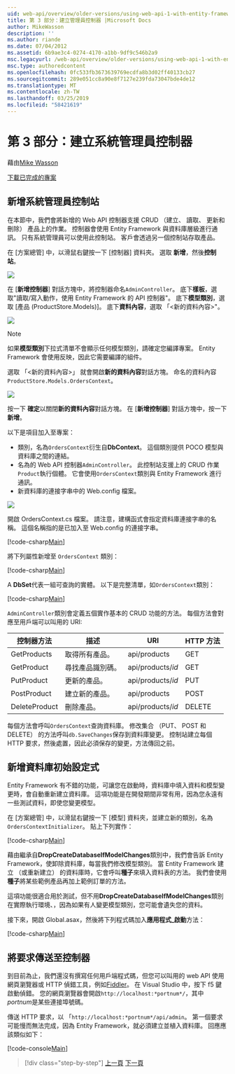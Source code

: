 ```yaml
---
uid: web-api/overview/older-versions/using-web-api-1-with-entity-framework-5/using-web-api-with-entity-framework-part-3
title: 第 3 部分：建立管理員控制器 |Microsoft Docs
author: MikeWasson
description: ''
ms.author: riande
ms.date: 07/04/2012
ms.assetid: 6b9ae3c4-0274-4170-a1bb-9df9c546b2a9
msc.legacyurl: /web-api/overview/older-versions/using-web-api-1-with-entity-framework-5/using-web-api-with-entity-framework-part-3
msc.type: authoredcontent
ms.openlocfilehash: 0fc533fb3673639769ecdfa8b3d02ff40133cb27
ms.sourcegitcommit: 289e051cc8a90e8f7127e239fda73047bde4de12
ms.translationtype: MT
ms.contentlocale: zh-TW
ms.lasthandoff: 03/25/2019
ms.locfileid: "58421619"
---
```

<a name="part-3-creating-an-admin-controller"></a>第 3 部分：建立系統管理員控制器
====================
藉由[Mike Wasson](https://github.com/MikeWasson)

[下載已完成的專案](http://code.msdn.microsoft.com/ASP-NET-Web-API-with-afa30545)

## <a name="add-an-admin-controller"></a>新增系統管理員控制站

在本節中，我們會將新增的 Web API 控制器支援 CRUD （建立、 讀取、 更新和刪除） 產品上的作業。 控制器會使用 Entity Framework 與資料庫層級進行通訊。 只有系統管理員可以使用此控制站。 客戶會透過另一個控制站存取產品。

在 [方案總管] 中，以滑鼠右鍵按一下 [控制器] 資料夾。 選取 **新增**，然後**控制站**。

![](using-web-api-with-entity-framework-part-3/_static/image1.png)

在 [**新增控制器**] 對話方塊中，將控制器命名`AdminController`。 底下**樣板**，選取&quot;讀取/寫入動作，使用 Entity Framework 的 API 控制器&quot;。 底下**模型類別**，選取 [產品 (ProductStore.Models)]。 底下**資料內容**，選取 「&lt;新的資料內容&gt;"。

![](using-web-api-with-entity-framework-part-3/_static/image2.png)

> [!NOTE]
> 如果**模型類別**下拉式清單不會顯示任何模型類別，請確定您編譯專案。 Entity Framework 會使用反映，因此它需要編譯的組件。


選取 「&lt;新的資料內容&gt;」 就會開啟**新的資料內容**對話方塊。 命名的資料內容`ProductStore.Models.OrdersContext`。

![](using-web-api-with-entity-framework-part-3/_static/image3.png)

按一下  **確定**以關閉**新的資料內容**對話方塊。 在 [**新增控制器**] 對話方塊中，按一下**新增**。

以下是項目加入至專案：

- 類別，名為`OrdersContext`衍生自**DbContext**。 這個類別提供 POCO 模型與資料庫之間的連結。
- 名為的 Web API 控制器`AdminController`。 此控制站支援上的 CRUD 作業`Product`執行個體。 它會使用`OrdersContext`類別與 Entity Framework 進行通訊。
- 新資料庫的連接字串中的 Web.config 檔案。

![](using-web-api-with-entity-framework-part-3/_static/image4.png)

開啟 OrdersContext.cs 檔案。 請注意，建構函式會指定資料庫連接字串的名稱。 這個名稱指的是已加入至 Web.config 的連接字串。

[!code-csharp[Main](using-web-api-with-entity-framework-part-3/samples/sample1.cs)]

將下列屬性新增至 `OrdersContext` 類別：

[!code-csharp[Main](using-web-api-with-entity-framework-part-3/samples/sample2.cs)]

A **DbSet**代表一組可查詢的實體。 以下是完整清單，如`OrdersContext`類別：

[!code-csharp[Main](using-web-api-with-entity-framework-part-3/samples/sample3.cs)]

`AdminController`類別會定義五個實作基本的 CRUD 功能的方法。 每個方法會對應至用戶端可以叫用的 URI:

| 控制器方法 | 描述 | URI | HTTP 方法 |
| --- | --- | --- | --- |
| GetProducts | 取得所有產品。 | api/products | GET |
| GetProduct | 尋找產品識別碼。 | api/products/*id* | GET |
| PutProduct | 更新的產品。 | api/products/*id* | PUT |
| PostProduct | 建立新的產品。 | api/products | POST |
| DeleteProduct | 刪除產品。 | api/products/*id* | DELETE |

每個方法會呼叫`OrdersContext`查詢資料庫。 修改集合 （PUT、 POST 和 DELETE） 的方法呼叫`db.SaveChanges`保存到資料庫變更。 控制站建立每個 HTTP 要求，然後處置，因此必須保存的變更，方法傳回之前。

## <a name="add-a-database-initializer"></a>新增資料庫初始設定式

Entity Framework 有不錯的功能，可讓您在啟動時，資料庫中填入資料和模型變更時，會自動重新建立資料庫。 這項功能是在開發期間非常有用，因為您永遠有一些測試資料，即使您變更模型。

在 [方案總管] 中，以滑鼠右鍵按一下 [模型] 資料夾，並建立新的類別，名為`OrdersContextInitializer`。 貼上下列實作：

[!code-csharp[Main](using-web-api-with-entity-framework-part-3/samples/sample4.cs)]

藉由繼承自**DropCreateDatabaseIfModelChanges**類別中，我們會告訴 Entity Framework，使卸除資料庫，每當我們修改模型類別。 當 Entity Framework 建立 （或重新建立） 的資料庫時，它會呼叫**種子**來填入資料表的方法。 我們會使用**種子**將某些範例產品再加上範例訂單的方法。

這項功能很適合用於測試，但不用**DropCreateDatabaseIfModelChanges**類別在實際執行環境、，因為如果有人變更模型類別，您可能會遺失您的資料。

接下來，開啟 Global.asax，然後將下列程式碼加入**應用程式\_啟動**方法：

[!code-csharp[Main](using-web-api-with-entity-framework-part-3/samples/sample5.cs)]

## <a name="send-a-request-to-the-controller"></a>將要求傳送至控制器

到目前為止，我們還沒有撰寫任何用戶端程式碼，但您可以叫用的 web API 使用網頁瀏覽器或 HTTP 偵錯工具，例如[Fiddler](http://www.fiddler2.com/fiddler2/)。 在 Visual Studio 中，按下 f5 鍵啟動偵錯。 您的網頁瀏覽器會開啟`http://localhost:*portnum*/`，其中*portnum*是某些連接埠號碼。

傳送 HTTP 要求，以 「`http://localhost:*portnum*/api/admin`。 第一個要求可能慢而無法完成，因為 Entity Framework，就必須建立並植入資料庫。 回應應該類似如下：

[!code-console[Main](using-web-api-with-entity-framework-part-3/samples/sample6.cmd)]

> [!div class="step-by-step"]
> [上一頁](using-web-api-with-entity-framework-part-2.md)
> [下一頁](using-web-api-with-entity-framework-part-4.md)
